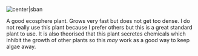 ![center|sban](4ab1acd7f97b778a0969f3016542f676.png)

A good ecosphere plant. Grows very fast but does not get too dense. I do not really use this plant because I prefer others but this is a great standard plant to use. It is also theorised that this plant secretes chemicals which inhibit the growth of other plants so this _may_ work as a good way to keep algae away.